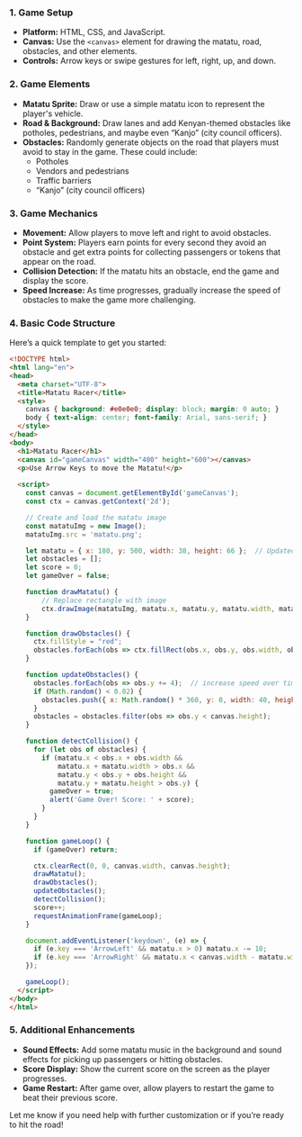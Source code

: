### 1. **Game Setup**
   - **Platform:** HTML, CSS, and JavaScript.
   - **Canvas:** Use the `<canvas>` element for drawing the matatu, road, obstacles, and other elements.
   - **Controls:** Arrow keys or swipe gestures for left, right, up, and down.

### 2. **Game Elements**
   - **Matatu Sprite:** Draw or use a simple matatu icon to represent the player's vehicle.
   - **Road & Background:** Draw lanes and add Kenyan-themed obstacles like potholes, pedestrians, and maybe even “Kanjo” (city council officers).
   - **Obstacles:** Randomly generate objects on the road that players must avoid to stay in the game. These could include:
     - Potholes
     - Vendors and pedestrians
     - Traffic barriers
     - “Kanjo” (city council officers)

### 3. **Game Mechanics**
   - **Movement:** Allow players to move left and right to avoid obstacles.
   - **Point System:** Players earn points for every second they avoid an obstacle and get extra points for collecting passengers or tokens that appear on the road.
   - **Collision Detection:** If the matatu hits an obstacle, end the game and display the score.
   - **Speed Increase:** As time progresses, gradually increase the speed of obstacles to make the game more challenging.

### 4. **Basic Code Structure**
Here’s a quick template to get you started:

```html
<!DOCTYPE html>
<html lang="en">
<head>
  <meta charset="UTF-8">
  <title>Matatu Racer</title>
  <style>
    canvas { background: #e0e0e0; display: block; margin: 0 auto; }
    body { text-align: center; font-family: Arial, sans-serif; }
  </style>
</head>
<body>
  <h1>Matatu Racer</h1>
  <canvas id="gameCanvas" width="400" height="600"></canvas>
  <p>Use Arrow Keys to move the Matatu!</p>
  
  <script>
    const canvas = document.getElementById('gameCanvas');
    const ctx = canvas.getContext('2d');

    // Create and load the matatu image
    const matatuImg = new Image();
    matatuImg.src = 'matatu.png';

    let matatu = { x: 180, y: 500, width: 38, height: 66 };  // Updated dimensions
    let obstacles = [];
    let score = 0;
    let gameOver = false;

    function drawMatatu() {
        // Replace rectangle with image
        ctx.drawImage(matatuImg, matatu.x, matatu.y, matatu.width, matatu.height);
    }

    function drawObstacles() {
      ctx.fillStyle = "red";
      obstacles.forEach(obs => ctx.fillRect(obs.x, obs.y, obs.width, obs.height));
    }

    function updateObstacles() {
      obstacles.forEach(obs => obs.y += 4);  // increase speed over time
      if (Math.random() < 0.02) {
        obstacles.push({ x: Math.random() * 360, y: 0, width: 40, height: 40 });
      }
      obstacles = obstacles.filter(obs => obs.y < canvas.height);
    }

    function detectCollision() {
      for (let obs of obstacles) {
        if (matatu.x < obs.x + obs.width &&
            matatu.x + matatu.width > obs.x &&
            matatu.y < obs.y + obs.height &&
            matatu.y + matatu.height > obs.y) {
          gameOver = true;
          alert('Game Over! Score: ' + score);
        }
      }
    }

    function gameLoop() {
      if (gameOver) return;

      ctx.clearRect(0, 0, canvas.width, canvas.height);
      drawMatatu();
      drawObstacles();
      updateObstacles();
      detectCollision();
      score++;
      requestAnimationFrame(gameLoop);
    }

    document.addEventListener('keydown', (e) => {
      if (e.key === 'ArrowLeft' && matatu.x > 0) matatu.x -= 10;
      if (e.key === 'ArrowRight' && matatu.x < canvas.width - matatu.width) matatu.x += 10;
    });

    gameLoop();
  </script>
</body>
</html>
```

### 5. **Additional Enhancements**
   - **Sound Effects:** Add some matatu music in the background and sound effects for picking up passengers or hitting obstacles.
   - **Score Display:** Show the current score on the screen as the player progresses.
   - **Game Restart:** After game over, allow players to restart the game to beat their previous score.

Let me know if you need help with further customization or if you’re ready to hit the road!